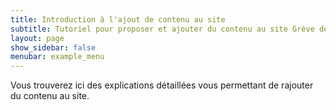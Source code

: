 ```yaml
---
title: Introduction à l'ajout de contenu au site
subtitle: Tutoriel pour proposer et ajouter du contenu au site Grève des loyers 2020
layout: page
show_sidebar: false
menubar: example_menu
---
```


Vous trouverez ici des explications détaillées vous permettant de rajouter du contenu au site.
